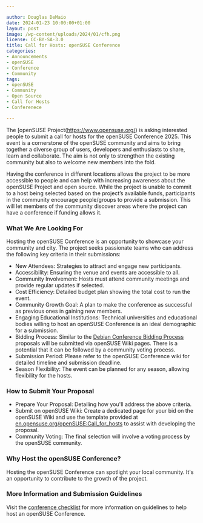 ```yaml
---

author: Douglas DeMaio
date: 2024-01-23 10:00:00+01:00
layout: post
image: /wp-content/uploads/2024/01/cfh.png
license: CC-BY-SA-3.0
title: Call for Hosts: openSUSE Conference
categories:
- Announcements
- openSUSE
- Conference
- Community
tags:
- openSUSE
- Community
- Open Source
- Call for Hosts
- Conferenece

---
```


The [openSUSE Project(https://www.opensuse.org/) is asking interested people to submit a call for hosts for the openSUSE Conference 2025. 
This event is a cornerstone of the openSUSE community and aims to bring together a diverse group of users, developers and enthusiasts to share, learn and collaborate. The aim is not only to strengthen the existing community but also to welcome new members into the fold.

Having the conference in different locations allows the project to be more accessible to people and can help with increasing awareness about the openSUSE Project and open source. While the project is unable to commit to a host being selected based on the project’s available funds, participants in the community encourage people/groups to provide a submission. This will let members of the community discover areas where the project can have a conference if funding allows it.

### What We Are Looking For
Hosting the openSUSE Conference is an opportunity to showcase your community and city. The project seeks passionate teams who can address the following key criteria in their submissions:

* New Attendees: Strategies to attract and engage new participants.
* Accessibility: Ensuring the venue and events are accessible to all.
* Community Involvement: Hosts must attend community meetings and provide regular updates if selected. 
* Cost Efficiency: Detailed budget plan showing the total cost to run the event.
* Community Growth Goal: A plan to make the conference as successful as previous ones in gaining new members.
* Engaging Educational Institutions: Technical universities and educational bodies willing to host an openSUSE Conference is an ideal demographic for a submission.
* Bidding Process: Similar to the [Debian Conference Bidding Process](https://wiki.debian.org/DebConf/25/Bids/) proposals will be submitted via openSUSE Wiki pages. There is a potential that it can be followed by a community voting process.
* Submission Period: Please refer to the openSUSE Conference wiki for detailed timeline and submission deadline.
* Season Flexibility: The event can be planned for any season, allowing flexibility for the hosts.

### How to Submit Your Proposal

* Prepare Your Proposal: Detailing how you'll address the above criteria.
* Submit on openSUSE Wiki: Create a dedicated page for your bid on the openSUSE Wiki and use the template provided at [en.opensuse.org/openSUSE:Call_for_hosts](https://en.opensuse.org/openSUSE:Call_for_hosts) to assist with developing the proposal.
* Community Voting: The final selection will involve a voting process by the openSUSE community. 

### Why Host the openSUSE Conference?
Hosting the openSUSE Conference can spotlight your local community. It's an opportunity to contribute to the growth of the project.

### More Information and Submission Guidelines
Visit the [conference checklist](https://en.opensuse.org/openSUSE:Conference_How_to_Check_List) for more information on guidelines to help host an openSUSE Conference.

<meta name="openSUSE, opensource, conference, call for hosts" content="HTML,CSS,XML,JavaScript">
